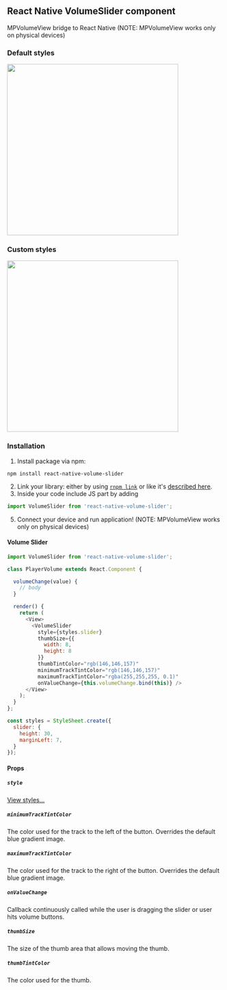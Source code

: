 ## React Native VolumeSlider component

MPVolumeView bridge to React Native (NOTE: MPVolumeView works only on physical devices)

###  Default styles
<img src='http://i66.tinypic.com/123lkl2.jpg' width="400" />

### Custom styles
<img src='http://i67.tinypic.com/29ffmn5.jpg' width="400" />


### Installation
1. Install package via npm:

  ```
  npm install react-native-volume-slider
  ```

2. Link your library: either by using [`rnpm link`](https://github.com/rnpm/rnpm) or like it's [described here](http://facebook.github.io/react-native/docs/linking-libraries-ios.html).
3. Inside your code include JS part by adding

  ```javascript
  import VolumeSlider from 'react-native-volume-slider';
  ```

5. Connect your device and run application! (NOTE: MPVolumeView works only on physical devices)

#### Volume Slider

```javascript
import VolumeSlider from 'react-native-volume-slider';

class PlayerVolume extends React.Component {

  volumeChange(value) {
    // body
  }

  render() {
    return (
      <View>
        <VolumeSlider
          style={styles.slider}
          thumbSize={{
            width: 8,
            height: 8
          }}
          thumbTintColor="rgb(146,146,157)"
          minimumTrackTintColor="rgb(146,146,157)"
          maximumTrackTintColor="rgba(255,255,255, 0.1)"
          onValueChange={this.volumeChange.bind(this)} />
      </View>
    );
  }
};

const styles = StyleSheet.create({
  slider: {
    height: 30,
    marginLeft: 7,
  }
});
```

#### Props
##### `style`
[View styles...](https://facebook.github.io/react-native/docs/view.html#style)

##### `minimumTrackTintColor`
The color used for the track to the left of the button. Overrides the default blue gradient image.

##### `maximumTrackTintColor`
The color used for the track to the right of the button. Overrides the default blue gradient image.

##### `onValueChange`
Callback continuously called while the user is dragging the slider or user hits volume buttons.

##### `thumbSize`
The size of the thumb area that allows moving the thumb.

##### `thumbTintColor`
The color used for the thumb.
